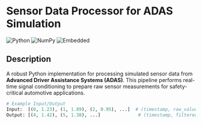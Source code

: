 # Sensor Data Processor for ADAS Simulation

![Python](https://img.shields.io/badge/Python-3.8%2B-blue)
![NumPy](https://img.shields.io/badge/NumPy-1.21%2B-orange)
![Embedded](https://img.shields.io/badge/Application-Embedded_Systems-green)

## Description
A robust Python implementation for processing simulated sensor data from **Advanced Driver Assistance Systems (ADAS)**. This pipeline performs real-time signal conditioning to prepare raw sensor measurements for safety-critical automotive applications.

```python
# Example Input/Output
Input:  [(0, 1.23), (1, 1.89), (2, 0.95), ...]  # (timestamp, raw_value)
Output: [(4, 1.42), (5, 1.38), ...]              # (timestamp, filtered_avg)